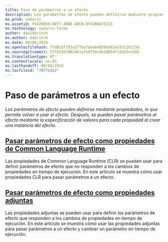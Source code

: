 ```yaml
---
title: Paso de parámetros a un efecto
description: Los parámetros de efecto pueden definirse mediante propiedades, lo que permite volver a usar el efecto. Después, se pueden pasar parámetros al efecto mediante la especificación de valores para cada propiedad al crear una instancia del efecto.
ms.prod: xamarin
ms.assetid: F6429859-6EF7-48BE-A0CB-8F42B8A75215
ms.technology: xamarin-forms
author: davidbritch
ms.author: dabritch
ms.date: 04/06/2016
ms.openlocfilehash: f7d8c8f7d3a3778afdae64039a9614c02c261156
ms.sourcegitcommit: 57f815bf0024b1afe9754c0e28054fc0a53ce302
ms.translationtype: HT
ms.contentlocale: es-ES
ms.lasthandoff: 09/06/2019
ms.locfileid: "70771422"
---
```

# <a name="passing-parameters-to-an-effect"></a>Paso de parámetros a un efecto

_Los parámetros de efecto pueden definirse mediante propiedades, lo que permite volver a usar el efecto. Después, se pueden pasar parámetros al efecto mediante la especificación de valores para cada propiedad al crear una instancia del efecto._

## <a name="passing-effect-parameters-as-common-language-runtime-propertiesclr-propertiesmd"></a>[Pasar parámetros de efecto como propiedades de Common Language Runtime](clr-properties.md)

Las propiedades de Common Language Runtime (CLR) se pueden usar para definir parámetros de efecto que no responden a los cambios de propiedades en tiempo de ejecución. En este artículo se muestra cómo usar propiedades CLR para pasar parámetros a un efecto.

## <a name="passing-effect-parameters-as-attached-propertiesattached-propertiesmd"></a>[Pasar parámetros de efecto como propiedades adjuntas](attached-properties.md)

Las propiedades adjuntas se pueden usar para definir los parámetros de efecto que responden a los cambios de propiedades en tiempo de ejecución. En este artículo se muestra cómo usar las propiedades adjuntas para pasar parámetros a un efecto y cambiar un parámetro en tiempo de ejecución.
